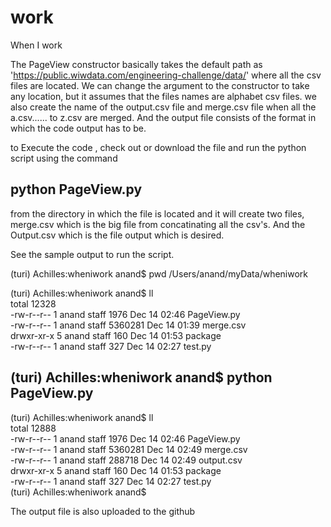 # work
When I work

The PageView constructor basically takes the default path as 'https://public.wiwdata.com/engineering-challenge/data/' where all the csv files are located. 
We can change the argument to the constructor to take any location, but it assumes that the files names are alphabet csv files. 
we also create the name of the output.csv file and merge.csv file when all the a.csv...... to z.csv are merged. 
And the output file consists of the format in which the code output has to be. 

to Execute the code , check out or download the file and 
run the python script using the command 

## python PageView.py 

from the directory in which the file is located and it will create two files, merge.csv which is the big file from concatinating all the csv's. 
And the Output.csv which is the file output which is desired. 

See the sample output to run the script.

(turi) Achilles:wheniwork anand$ pwd
/Users/anand/myData/wheniwork<br>

(turi) Achilles:wheniwork anand$ ll<br>
total 12328<br>
-rw-r--r--  1 anand  staff     1976 Dec 14 02:46 PageView.py<br>
-rw-r--r--  1 anand  staff  5360281 Dec 14 01:39 merge.csv<br>
drwxr-xr-x  5 anand  staff      160 Dec 14 01:53 package<br>
-rw-r--r--  1 anand  staff      327 Dec 14 02:27 test.py<br>

## (turi) Achilles:wheniwork anand$  python PageView.py 

(turi) Achilles:wheniwork anand$ ll<br>
total 12888<br>
-rw-r--r--  1 anand  staff     1976 Dec 14 02:46 PageView.py<br>
-rw-r--r--  1 anand  staff  5360281 Dec 14 02:49 merge.csv<br>
-rw-r--r--  1 anand  staff   288718 Dec 14 02:49 output.csv<br>
drwxr-xr-x  5 anand  staff      160 Dec 14 01:53 package<br>
-rw-r--r--  1 anand  staff      327 Dec 14 02:27 test.py<br>
(turi) Achilles:wheniwork anand$ <br>

The output file is also uploaded to the github


